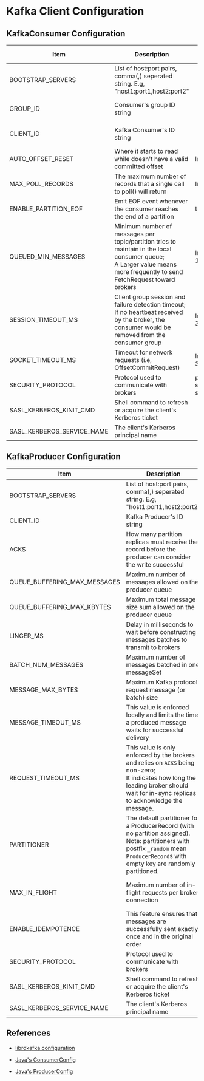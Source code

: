 # Kafka Client Configuration


## KafkaConsumer Configuration

Item                        |  Description                                                                         | Options             | Default value
----------------------------|--------------------------------------------------------------------------------------|---------------------|----------------
BOOTSTRAP_SERVERS           | List of host:port pairs, comma(,) seperated string. E.g, "host1:port1,host2:port2"   |                     | Mandatory (with no default)
GROUP_ID                    | Consumer's group ID string                                                           |                     | Randomly generated string
CLIENT_ID                   | Kafka Consumer's ID string                                                           |                     | Randomly generated string
AUTO_OFFSET_RESET           | Where it starts to read while doesn't have a valid committed offset                  | latest, earliest    | latest
MAX_POLL_RECORDS            | The maximum number of records that a single call to poll() will return               | Integer[1, ...]     | 500
ENABLE_PARTITION_EOF        | Emit EOF event whenever the consumer reaches the end of a partition                  | true, false         | false
QUEUED_MIN_MESSAGES         | Minimum number of messages per topic/partition tries to maintain in the local consumer queue;<br />A Larger value means more frequently to send FetchRequest toward brokers | Integer[1, 10000000] | 100000
SESSION_TIMEOUT_MS          | Client group session and failure detection timeout;<br />If no heartbeat received by the broker, the consumer would be removed from the consumer group                      | Integer[1, 3600000]  | 10000
SOCKET_TIMEOUT_MS           | Timeout for network requests (i.e, OffsetCommitRequest)                              | Integer[10, 300000] | 60000
SECURITY_PROTOCOL           | Protocol used to communicate with brokers                                            | plaintext, ssl, sasl_palintest, sasl_ssl | plaintext
SASL_KERBEROS_KINIT_CMD     | Shell command to refresh or acquire the client's Kerberos ticket                     |                     |
SASL_KERBEROS_SERVICE_NAME  | The client's Kerberos principal name                                                 |                     |


## KafkaProducer Configuration

Item                            |  Description                                                                                               | Options                   | Default value
--------------------------------|------------------------------------------------------------------------------------------------------------|---------------------------|----------------
BOOTSTRAP_SERVERS               | List of host:port pairs, comma(,) seperated string. E.g, "host1:port1,host2:port2"                         |                           | Mandatory (with no default)
CLIENT_ID                       | Kafka Producer's ID string                                                                                 |                           | Randomly generated string
ACKS                            | How many partition replicas must receive the record before the producer can consider the write successful  | 0, 1, all(-1)             | all
QUEUE_BUFFERING_MAX_MESSAGES    | Maximum number of messages allowed on the producer queue                                                   | Integer[1, 10000000]      | 100000
QUEUE_BUFFERING_MAX_KBYTES      | Maximum total message size sum allowed on the producer queue                                               | Integer[1, INT_MAX]       | 0x100000 (1GB)
LINGER_MS                       | Delay in milliseconds to wait before constructing messages batches to transmit to brokers                  | Double[0, 900000.0]       | 0 (KafkaSyncProducer);<br />0.5 (KafkaAsyncProducer)
BATCH_NUM_MESSAGES              | Maximum number of messages batched in one messageSet                                                       | Integer[1, 1000000]       | 10000
MESSAGE_MAX_BYTES               | Maximum Kafka protocol request message (or batch) size                                                     | Integer[1000, 1000000000] | 1000000
MESSAGE_TIMEOUT_MS              | This value is enforced locally and limits the time a produced message waits for successful delivery        | Integer[0, INT32_MAX]     | 300000
REQUEST_TIMEOUT_MS              | This value is only enforced by the brokers and relies on `ACKS` being non-zero;<br /> It indicates how long the leading broker should wait for in-sync replicas to acknowledge the message. | Integer[1, 900000] | 5000
PARTITIONER                     | The default partitioner for a ProducerRecord (with no partition assigned).<br />Note: partitioners with postfix `_random` mean `ProducerRecord`s with empty key are randomly partitioned.  | random,<br />consistent, consistent_random,<br />murmur2, murmur2_random,<br />fnv1a, fnv1a_random | murmur2_random
MAX_IN_FLIGHT                   | Maximum number of in-flight requests per broker connection                                                 | Integer[1, 1000000]       | 1000000 (while `enable.idempotence`=false);<br />5 (while `enable.idempotence`=true)
ENABLE_IDEMPOTENCE              | This feature ensures that messages are successfully sent exactly once and in the original order            | true, false               | false
SECURITY_PROTOCOL               | Protocol used to communicate with brokers                                                                  | plaintext, ssl, sasl_palintest, sasl_ssl | plaintext
SASL_KERBEROS_KINIT_CMD         | Shell command to refresh or acquire the client's Kerberos ticket                                           |                           |
SASL_KERBEROS_SERVICE_NAME      | The client's Kerberos principal name                                                                       |                           |


## References

* [librdkafka configuration](https://docs.confluent.io/current/clients/librdkafka/md_CONFIGURATION.html)

* [Java's ConsumerConfig](https://kafka.apache.org/10/javadoc/org/apache/kafka/clients/consumer/ConsumerConfig.html)

* [Java's ProducerConfig](https://kafka.apache.org/10/javadoc/org/apache/kafka/clients/producer/ProducerConfig.html)

